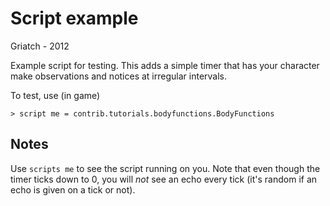 # Script example

Griatch - 2012

Example script for testing. This adds a simple timer that has your
character make observations and notices at irregular intervals.

To test, use (in game)

    > script me = contrib.tutorials.bodyfunctions.BodyFunctions

## Notes

Use `scripts me` to see the script running on you. Note that even though
the timer ticks down to 0, you will _not_ see an echo every tick (it's
random if an echo is given on a tick or not).
